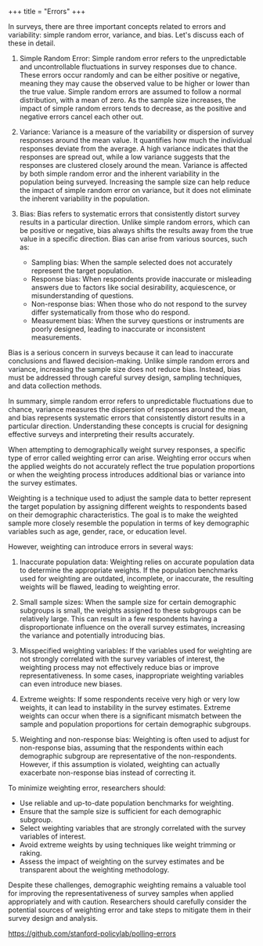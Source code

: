 +++
title = "Errors"
+++

In surveys, there are three important concepts related to errors and variability: simple random error, variance, and bias. Let's discuss each of these in detail.

1. Simple Random Error:
Simple random error refers to the unpredictable and uncontrollable fluctuations in survey responses due to chance. These errors occur randomly and can be either positive or negative, meaning they may cause the observed value to be higher or lower than the true value. Simple random errors are assumed to follow a normal distribution, with a mean of zero. As the sample size increases, the impact of simple random errors tends to decrease, as the positive and negative errors cancel each other out.

2. Variance:
Variance is a measure of the variability or dispersion of survey responses around the mean value. It quantifies how much the individual responses deviate from the average. A high variance indicates that the responses are spread out, while a low variance suggests that the responses are clustered closely around the mean. Variance is affected by both simple random error and the inherent variability in the population being surveyed. Increasing the sample size can help reduce the impact of simple random error on variance, but it does not eliminate the inherent variability in the population.

3. Bias:
Bias refers to systematic errors that consistently distort survey results in a particular direction. Unlike simple random errors, which can be positive or negative, bias always shifts the results away from the true value in a specific direction. Bias can arise from various sources, such as:
   - Sampling bias: When the sample selected does not accurately represent the target population.
   - Response bias: When respondents provide inaccurate or misleading answers due to factors like social desirability, acquiescence, or misunderstanding of questions.
   - Non-response bias: When those who do not respond to the survey differ systematically from those who do respond.
   - Measurement bias: When the survey questions or instruments are poorly designed, leading to inaccurate or inconsistent measurements.

Bias is a serious concern in surveys because it can lead to inaccurate conclusions and flawed decision-making. Unlike simple random errors and variance, increasing the sample size does not reduce bias. Instead, bias must be addressed through careful survey design, sampling techniques, and data collection methods.

In summary, simple random error refers to unpredictable fluctuations due to chance, variance measures the dispersion of responses around the mean, and bias represents systematic errors that consistently distort results in a particular direction. Understanding these concepts is crucial for designing effective surveys and interpreting their results accurately.


When attempting to demographically weight survey responses, a specific type of error called weighting error can arise. Weighting error occurs when the applied weights do not accurately reflect the true population proportions or when the weighting process introduces additional bias or variance into the survey estimates.

Weighting is a technique used to adjust the sample data to better represent the target population by assigning different weights to respondents based on their demographic characteristics. The goal is to make the weighted sample more closely resemble the population in terms of key demographic variables such as age, gender, race, or education level.

However, weighting can introduce errors in several ways:

1. Inaccurate population data: Weighting relies on accurate population data to determine the appropriate weights. If the population benchmarks used for weighting are outdated, incomplete, or inaccurate, the resulting weights will be flawed, leading to weighting error.

2. Small sample sizes: When the sample size for certain demographic subgroups is small, the weights assigned to these subgroups can be relatively large. This can result in a few respondents having a disproportionate influence on the overall survey estimates, increasing the variance and potentially introducing bias.

3. Misspecified weighting variables: If the variables used for weighting are not strongly correlated with the survey variables of interest, the weighting process may not effectively reduce bias or improve representativeness. In some cases, inappropriate weighting variables can even introduce new biases.

4. Extreme weights: If some respondents receive very high or very low weights, it can lead to instability in the survey estimates. Extreme weights can occur when there is a significant mismatch between the sample and population proportions for certain demographic subgroups.

5. Weighting and non-response bias: Weighting is often used to adjust for non-response bias, assuming that the respondents within each demographic subgroup are representative of the non-respondents. However, if this assumption is violated, weighting can actually exacerbate non-response bias instead of correcting it.

To minimize weighting error, researchers should:
- Use reliable and up-to-date population benchmarks for weighting.
- Ensure that the sample size is sufficient for each demographic subgroup.
- Select weighting variables that are strongly correlated with the survey variables of interest.
- Avoid extreme weights by using techniques like weight trimming or raking.
- Assess the impact of weighting on the survey estimates and be transparent about the weighting methodology.

Despite these challenges, demographic weighting remains a valuable tool for improving the representativeness of survey samples when applied appropriately and with caution. Researchers should carefully consider the potential sources of weighting error and take steps to mitigate them in their survey design and analysis.

https://github.com/stanford-policylab/polling-errors